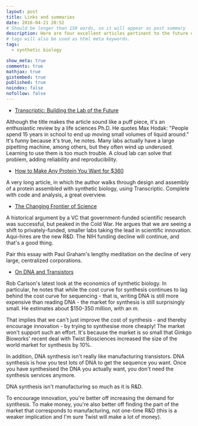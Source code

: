 ```yaml
---
layout: post
title: Links and summaries
date: 2016-04-21 20:52
# Should be longer than 150 words, so it will appear as post summary
description: Here are four excellent articles pertinent to the future of synthetic biology: Transcriptic, protein design and manufacturing, the future of science, and an update to the Carlson Curve.
# tags will also be used as html meta keywords.
tags:
  - synthetic biology

show_meta: true
comments: true
mathjax: true
gistembed: true
published: true
noindex: false
nofollow: false
---
```


-   [Transcriptic: Building the Lab of the Future](http://synbiobeta.com/transcriptic-building-the-lab-of-the-future/)

Although the title makes the article sound like a puff piece, it's an enthusiastic review by a life sciences Ph.D.
He quotes Max Hodak: "People spend 15 years in school to end up moving small volumes of liquid around."
It's funny because it's true, he notes. Many labs actually have a large pipetting machine, among others, but they
often wind up underused. Learning to use them is too much trouble.
A cloud lab can solve that problem, adding reliability and reproducibility.

-   [How to Make Any Protein You Want for $360](http://blog.booleanbiotech.com/genetic_engineering_pipeline_python.html)

A very long article, in which the author walks through design and assembly of a protein assembled with synthetic biology,
using Transcriptic. Complete with code and analysis, a great overview.

-   [The Changing Frontier of Science](https://medium.com/@lux_capital/the-changing-frontier-of-science-6ad4ce229935#.h4n4fusvr)

A historical argument by a VC that government-funded scientific research was successful, but peaked in the Cold War.
He argues that we are seeing a shift to privately-funded, smaller labs taking the lead in scientific innovation.
Aqui-hires are the new R&D. The NIH funding decline will continue, and that's a good thing.

Pair this essay with Paul Graham's lengthy meditation on the decline of very large, centralized corporations.

-   [On DNA and Transistors](http://www.synthesis.cc/2016/03/on-dna-and-transistors.html)

Rob Carlson's latest look at the economics of synthetic biology. In particular, he notes that while the cost curve
for synthesis continues to lag behind the cost curve for sequencing - that is, writing DNA is still more expensive than
reading DNA - the market for synthesis is still surprisingly small. He estimates about $150-350 million, with an *m*.

That implies that we can't just improve the cost of synthesis - and thereby encourage innovation - by trying to synthesise more cheaply!
The market won't support such an effort. It's because the market is so small that Ginkgo Bioworks' recent deal with Twist Biosciences
increased the size of the world market for synthesis by 10%.

In addition, DNA synthesis isn't really like manufacturing transistors. DNA synthesis is how you test lots of DNA to get the
sequence you want. Once you have synthesised the DNA you actually want, you don't need the synthesis services anymore.

DNA synthesis isn't manufacturing so much as it is R&D.

To encourage innovation, you're better off increasing the demand for synthesis. To make money, you're also better off finding
the part of the market that corresponds to manufacturing, not one-time R&D (this is a weaker implication and I'm sure
Twist will make a lot of money).
